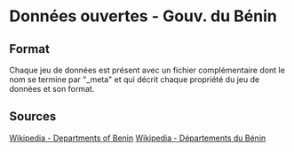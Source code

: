 # Données ouvertes - Gouv. du Bénin

## Format
Chaque jeu de données est présent avec un fichier complémentaire dont le nom se termine par "_meta" et qui décrit chaque propriété du jeu de données et son format.

## Sources
[Wikipedia - Departments of Benin](https://en.wikipedia.org/wiki/Departments_of_Benin)
[Wikipedia - Départements du Bénin](https://fr.wikipedia.org/wiki/D%C3%A9partement_du_B%C3%A9nin)
